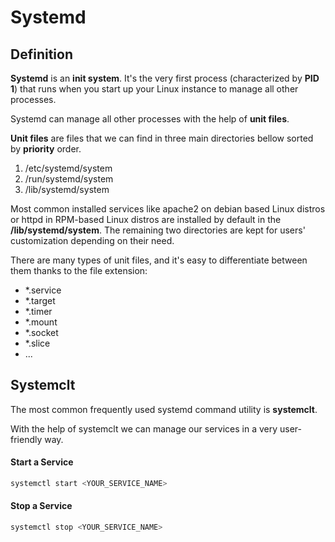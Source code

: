 # Systemd

## Definition

**Systemd** is an **init system**. It's the very first process (characterized by **PID 1**) that runs when you start up your Linux instance to manage all other processes.

Systemd can manage all other processes with the help of **unit files**.

**Unit files** are files that we can find in three main directories bellow sorted by **priority** order.
1. /etc/systemd/system
2. /run/systemd/system
3. /lib/systemd/system

Most common installed services like apache2 on debian based Linux distros or httpd in RPM-based Linux distros are installed by default in the **/lib/systemd/system**.
The remaining two directories are kept for users' customization depending on their need.

There are many types of unit files, and it's easy to differentiate between them thanks to the file extension:
- *.service
- *.target
- *.timer
- *.mount
- *.socket
- *.slice
- ...

## Systemclt
The most common frequently used systemd command utility is **systemclt**.

With the help of systemclt we can manage our services in a very user-friendly way.

#### Start a Service
```bash
systemctl start <YOUR_SERVICE_NAME> 
```

#### Stop a Service
```bash
systemctl stop <YOUR_SERVICE_NAME>
```
